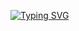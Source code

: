 [![Typing SVG](https://readme-typing-svg.herokuapp.com?size=32&vCenter=true&width=760&lines=Food+Shop+Template)](https://git.io/typing-svg)

